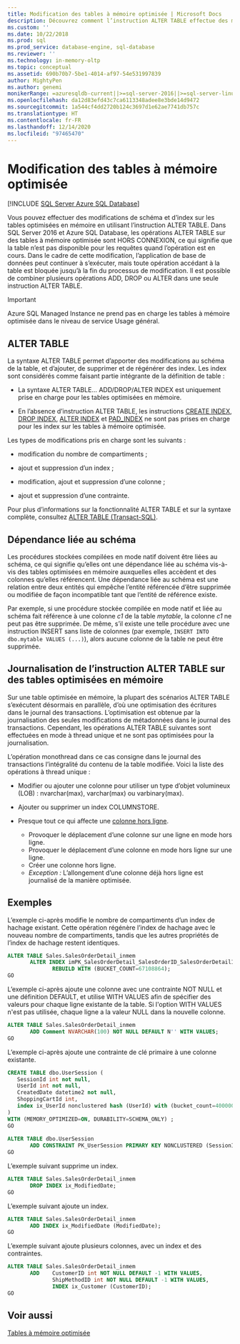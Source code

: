 ```yaml
---
title: Modification des tables à mémoire optimisée | Microsoft Docs
description: Découvrez comment l’instruction ALTER TABLE effectue des modifications de schéma et d’index sur les tables à mémoire optimisée. Combinez des opérations ADD, DROP et ALTER dans une instruction unique.
ms.custom: ''
ms.date: 10/22/2018
ms.prod: sql
ms.prod_service: database-engine, sql-database
ms.reviewer: ''
ms.technology: in-memory-oltp
ms.topic: conceptual
ms.assetid: 690b70b7-5be1-4014-af97-54e531997839
author: MightyPen
ms.author: genemi
monikerRange: =azuresqldb-current||>=sql-server-2016||>=sql-server-linux-2017||=azuresqldb-mi-current
ms.openlocfilehash: da12d83efd43c7ca6113348adee8e3bde14d9472
ms.sourcegitcommit: 1a544cf4dd2720b124c3697d1e62ae7741db757c
ms.translationtype: HT
ms.contentlocale: fr-FR
ms.lasthandoff: 12/14/2020
ms.locfileid: "97465470"
---
```

# <a name="altering-memory-optimized-tables"></a>Modification des tables à mémoire optimisée

[!INCLUDE [SQL Server Azure SQL Database](../../includes/applies-to-version/sql-asdb.md)]

Vous pouvez effectuer des modifications de schéma et d’index sur les tables optimisées en mémoire en utilisant l’instruction ALTER TABLE. Dans SQL Server 2016 et Azure SQL Database, les opérations ALTER TABLE sur des tables à mémoire optimisée sont HORS CONNEXION, ce qui signifie que la table n’est pas disponible pour les requêtes quand l’opération est en cours. Dans le cadre de cette modification, l’application de base de données peut continuer à s’exécuter, mais toute opération accédant à la table est bloquée jusqu’à la fin du processus de modification. Il est possible de combiner plusieurs opérations ADD, DROP ou ALTER dans une seule instruction ALTER TABLE.

> [!IMPORTANT]
> Azure SQL Managed Instance ne prend pas en charge les tables à mémoire optimisée dans le niveau de service Usage général.
  
## <a name="alter-table"></a>ALTER TABLE  

La syntaxe ALTER TABLE permet d’apporter des modifications au schéma de la table, et d’ajouter, de supprimer et de régénérer des index. Les index sont considérés comme faisant partie intégrante de la définition de table :  
  
- La syntaxe ALTER TABLE… ADD/DROP/ALTER INDEX est uniquement prise en charge pour les tables optimisées en mémoire.  
  
- En l’absence d’instruction ALTER TABLE, les instructions [CREATE INDEX](../../t-sql/statements/create-index-transact-sql.md), [DROP INDEX](../../t-sql/statements/drop-index-transact-sql.md), [ALTER INDEX](../../t-sql/statements/alter-index-transact-sql.md) et [PAD_INDEX](../../t-sql/statements/alter-table-index-option-transact-sql.md) ne sont pas prises en charge pour les index sur les tables à mémoire optimisée.  
  
Les types de modifications pris en charge sont les suivants :  
  
- modification du nombre de compartiments ;  
  
- ajout et suppression d’un index ;  
  
- modification, ajout et suppression d’une colonne ;  
  
- ajout et suppression d’une contrainte.  
  
 Pour plus d’informations sur la fonctionnalité ALTER TABLE et sur la syntaxe complète, consultez [ALTER TABLE &#40;Transact-SQL&#41;](../../t-sql/statements/alter-table-transact-sql.md).  
  
## <a name="schema-bound-dependency"></a>Dépendance liée au schéma

 Les procédures stockées compilées en mode natif doivent être liées au schéma, ce qui signifie qu’elles ont une dépendance liée au schéma vis-à-vis des tables optimisées en mémoire auxquelles elles accèdent et des colonnes qu’elles référencent. Une dépendance liée au schéma est une relation entre deux entités qui empêche l’entité référencée d’être supprimée ou modifiée de façon incompatible tant que l’entité de référence existe.  
  
 Par exemple, si une procédure stockée compilée en mode natif et liée au schéma fait référence à une colonne *c1* de la table *mytable*, la colonne *c1* ne peut pas être supprimée. De même, s’il existe une telle procédure avec une instruction INSERT sans liste de colonnes (par exemple, `INSERT INTO dbo.mytable VALUES (...)`), alors aucune colonne de la table ne peut être supprimée.  

## <a name="logging-of-alter-table-on-memory-optimized-tables"></a>Journalisation de l’instruction ALTER TABLE sur des tables optimisées en mémoire

Sur une table optimisée en mémoire, la plupart des scénarios ALTER TABLE s’exécutent désormais en parallèle, d’où une optimisation des écritures dans le journal des transactions. L’optimisation est obtenue par la journalisation des seules modifications de métadonnées dans le journal des transactions. Cependant, les opérations ALTER TABLE suivantes sont effectuées en mode à thread unique et ne sont pas optimisées pour la journalisation.

L’opération monothread dans ce cas consigne dans le journal des transactions l’intégralité du contenu de la table modifiée. Voici la liste des opérations à thread unique :

- Modifier ou ajouter une colonne pour utiliser un type d’objet volumineux (LOB) : nvarchar(max), varchar(max) ou varbinary(max).

- Ajouter ou supprimer un index COLUMNSTORE.

- Presque tout ce qui affecte une [colonne hors ligne](../../relational-databases/in-memory-oltp/supported-data-types-for-in-memory-oltp.md).

  - Provoquer le déplacement d’une colonne sur une ligne en mode hors ligne.
  - Provoquer le déplacement d’une colonne en mode hors ligne sur une ligne.
  - Créer une colonne hors ligne.
  - *Exception :* L’allongement d’une colonne déjà hors ligne est journalisé de la manière optimisée.
  
## <a name="examples"></a>Exemples

L’exemple ci-après modifie le nombre de compartiments d’un index de hachage existant. Cette opération régénère l’index de hachage avec le nouveau nombre de compartiments, tandis que les autres propriétés de l’index de hachage restent identiques.  

```sql
ALTER TABLE Sales.SalesOrderDetail_inmem
       ALTER INDEX imPK_SalesOrderDetail_SalesOrderID_SalesOrderDetailID  
              REBUILD WITH (BUCKET_COUNT=67108864);  
GO
```

L’exemple ci-après ajoute une colonne avec une contrainte NOT NULL et une définition DEFAULT, et utilise WITH VALUES afin de spécifier des valeurs pour chaque ligne existante de la table. Si l'option WITH VALUES n'est pas utilisée, chaque ligne a la valeur NULL dans la nouvelle colonne.  

```sql
ALTER TABLE Sales.SalesOrderDetail_inmem  
       ADD Comment NVARCHAR(100) NOT NULL DEFAULT N'' WITH VALUES;  
GO
```

L’exemple ci-après ajoute une contrainte de clé primaire à une colonne existante.  

```sql
CREATE TABLE dbo.UserSession (
   SessionId int not null,
   UserId int not null,
   CreatedDate datetime2 not null,
   ShoppingCartId int,
   index ix_UserId nonclustered hash (UserId) with (bucket_count=400000)
)
WITH (MEMORY_OPTIMIZED=ON, DURABILITY=SCHEMA_ONLY) ;  
GO  
  
ALTER TABLE dbo.UserSession  
       ADD CONSTRAINT PK_UserSession PRIMARY KEY NONCLUSTERED (SessionId);  
GO
```

L’exemple suivant supprime un index.  

```sql
ALTER TABLE Sales.SalesOrderDetail_inmem  
       DROP INDEX ix_ModifiedDate;  
GO
```  

L’exemple suivant ajoute un index.  

```sql  
ALTER TABLE Sales.SalesOrderDetail_inmem  
       ADD INDEX ix_ModifiedDate (ModifiedDate);  
GO  
```  

L’exemple suivant ajoute plusieurs colonnes, avec un index et des contraintes.  

```sql
ALTER TABLE Sales.SalesOrderDetail_inmem  
       ADD    CustomerID int NOT NULL DEFAULT -1 WITH VALUES,  
              ShipMethodID int NOT NULL DEFAULT -1 WITH VALUES,  
              INDEX ix_Customer (CustomerID);  
GO  
```

<a name="logging-of-alter-table-on-memory-optimized-tables-124"></a>

## <a name="see-also"></a>Voir aussi  

[Tables à mémoire optimisée](./sample-database-for-in-memory-oltp.md)
